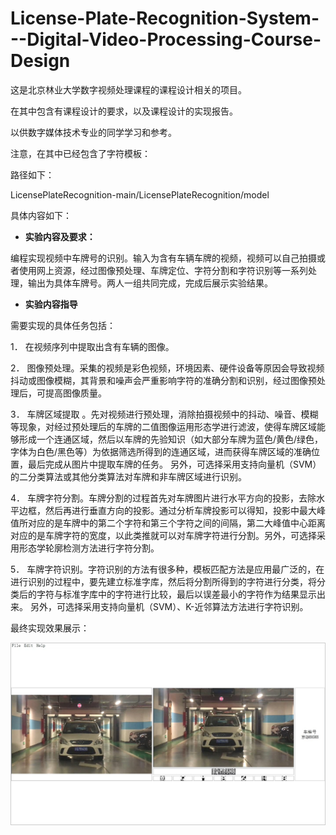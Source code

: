 # License-Plate-Recognition-System---Digital-Video-Processing-Course-Design
这是北京林业大学数字视频处理课程的课程设计相关的项目。

在其中包含有课程设计的要求，以及课程设计的实现报告。

以供数字媒体技术专业的同学学习和参考。



注意，在其中已经包含了字符模板：

路径如下：

LicensePlateRecognition-main/LicensePlateRecognition/model

具体内容如下：



- **实验内容及要求：**

编程实现视频中车牌号的识别。输入为含有车辆车牌的视频，视频可以自己拍摄或者使用网上资源，经过图像预处理、车牌定位、字符分割和字符识别等一系列处理，输出为具体车牌号。两人一组共同完成，完成后展示实验结果。

- **实验内容指导**

需要实现的具体任务包括：

1． 在视频序列中提取出含有车辆的图像。

2． 图像预处理。采集的视频是彩色视频，环境因素、硬件设备等原因会导致视频抖动或图像模糊，其背景和噪声会严重影响字符的准确分割和识别，经过图像预处理后，可提高图像质量。 

3． 车牌区域提取 。先对视频进行预处理，消除拍摄视频中的抖动、噪音、模糊等现象，对经过预处理后的车牌的二值图像运用形态学进行滤波，使得车牌区域能够形成一个连通区域，然后以车牌的先验知识（如大部分车牌为蓝色/黄色/绿色，字体为白色/黑色等）为依据筛选所得到的连通区域，进而获得车牌区域的准确位置，最后完成从图片中提取车牌的任务。 另外，可选择采用支持向量机（SVM）的二分类算法或其他分类算法对车牌和非车牌区域进行识别。

4． 车牌字符分割。车牌分割的过程首先对车牌图片进行水平方向的投影，去除水平边框，然后再进行垂直方向的投影。通过分析车牌投影可以得知，投影中最大峰值所对应的是车牌中的第二个字符和第三个字符之间的间隔，第二大峰值中心距离对应的是车牌字符的宽度，以此类推就可以对车牌字符进行分割。另外，可选择采用形态学轮廓检测方法进行字符分割。

5． 车牌字符识别。字符识别的方法有很多种，模板匹配方法是应用最广泛的，在进行识别的过程中，要先建立标准字库，然后将分割所得到的字符进行分类，将分类后的字符与标准字库中的字符进行比较，最后以误差最小的字符作为结果显示出来。 另外，可选择采用支持向量机（SVM）、K-近邻算法方法进行字符识别。

最终实现效果展示：

![image-20250903174531068](img/result.png)
